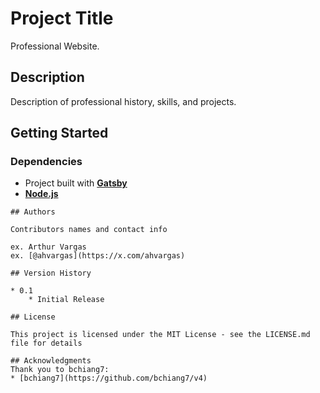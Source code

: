 # Project Title

Professional Website.

## Description

Description of professional history, skills, and projects.

## Getting Started

### Dependencies

* Project built with **[Gatsby](https://www.gatsbyjs.com/docs/tutorial/getting-started/part-0/#gatsby-cli)**
* **[Node.js](https://nodejs.org/en/)**
```
## Authors

Contributors names and contact info

ex. Arthur Vargas
ex. [@ahvargas](https://x.com/ahvargas)

## Version History

* 0.1
    * Initial Release

## License

This project is licensed under the MIT License - see the LICENSE.md file for details

## Acknowledgments
Thank you to bchiang7:
* [bchiang7](https://github.com/bchiang7/v4)